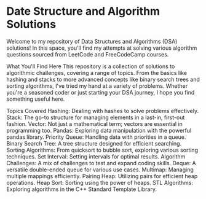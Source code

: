 # Date Structure and Algorithm Solutions

Welcome to my repository of Data Structures and Algorithms (DSA) solutions! In this space, you'll find my  attempts at solving various algorithm questions sourced from LeetCode and FreeCodeCamp courses.

What You'll Find Here
This repository is a collection of solutions to algorithmic challenges, covering a range of topics. From the basics like hashing and stacks to more advanced concepts like binary search trees and sorting algorithms, I've tried my hand at a variety of problems. Whether you're a seasoned coder or just starting your DSA journey, I hope you find something useful here.

Topics Covered
Hashing: Dealing with hashes to solve problems effectively.
Stack: The go-to structure for managing elements in a last-in, first-out fashion.
Vector: Not just a mathematical term; vectors are essential in programming too.
Pandas: Exploring data manipulation with the powerful pandas library.
Priority Queue: Handling data with priorities in a queue.
Binary Search Tree: A tree structure designed for efficient searching.
Sorting Algorithms: From quicksort to bubble sort, exploring various sorting techniques.
Set Interval: Setting intervals for optimal results.
Algorithm Challenges: A mix of challenges to test and expand coding skills.
Deque: A versatile double-ended queue for various use cases.
Multimap: Managing multiple mappings efficiently.
Pairing Heap: Utilizing pairs for efficient heap operations.
Heap Sort: Sorting using the power of heaps.
STL Algorithms: Exploring algorithms in the C++ Standard Template Library.
